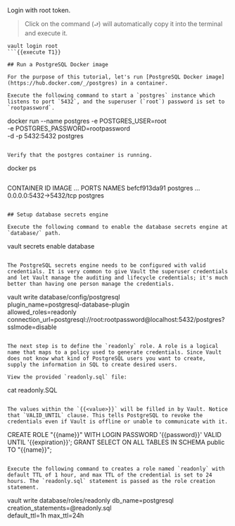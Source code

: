 Login with root token.

> Click on the command (`⮐`) will automatically copy it into the terminal and execute it.

```
vault login root
```{{execute T1}}

## Run a PostgreSQL Docker image

For the purpose of this tutorial, let's run [PostgreSQL Docker image](https://hub.docker.com/_/postgres) in a container.

Execute the following command to start a `postgres` instance which listens to port `5432`, and the superuser (`root`) password is set to `rootpassword`.

```
docker run --name postgres -e POSTGRES_USER=root \
         -e POSTGRES_PASSWORD=rootpassword \
         -d -p 5432:5432 postgres
```{{execute T1}}

Verify that the postgres container is running.

```
docker ps
```{{execute T1}}

```
CONTAINER ID        IMAGE            ...         PORTS                    NAMES
befcf913da91        postgres         ...         0.0.0.0:5432->5432/tcp   postgres
```

## Setup database secrets engine

Execute the following command to enable the database secrets engine at `database/` path.

```
vault secrets enable database
```{{execute T1}}

The PostgreSQL secrets engine needs to be configured with valid credentials. It is very common to give Vault the superuser credentials and let Vault manage the auditing and lifecycle credentials; it's much better than having one person manage the credentials.

```
vault write database/config/postgresql \
        plugin_name=postgresql-database-plugin \
        allowed_roles=readonly \
        connection_url=postgresql://root:rootpassword@localhost:5432/postgres?sslmode=disable
```{{execute T1}}

The next step is to define the `readonly` role. A role is a logical name that maps to a policy used to generate credentials. Since Vault does not know what kind of PostgreSQL users you want to create,
supply the information in SQL to create desired users.

View the provided `readonly.sql` file:

```
cat readonly.SQL
```{{execute T1}}

The values within the `{{<value>}}` will be filled in by Vault. Notice that `VALID_UNTIL` clause. This tells PostgreSQL to revoke the credentials even if Vault is offline or unable to communicate with it.

```
CREATE ROLE "{{name}}" WITH LOGIN PASSWORD '{{password}}' VALID UNTIL '{{expiration}}';
GRANT SELECT ON ALL TABLES IN SCHEMA public TO "{{name}}";
```

Execute the following command to creates a role named `readonly` with default TTL of 1 hour, and max TTL of the credential is set to 24 hours. The `readonly.sql` statement is passed as the role creation statement.

```
vault write database/roles/readonly db_name=postgresql \
   creation_statements=@readonly.sql \
   default_ttl=1h max_ttl=24h
```{{execute T1}}
